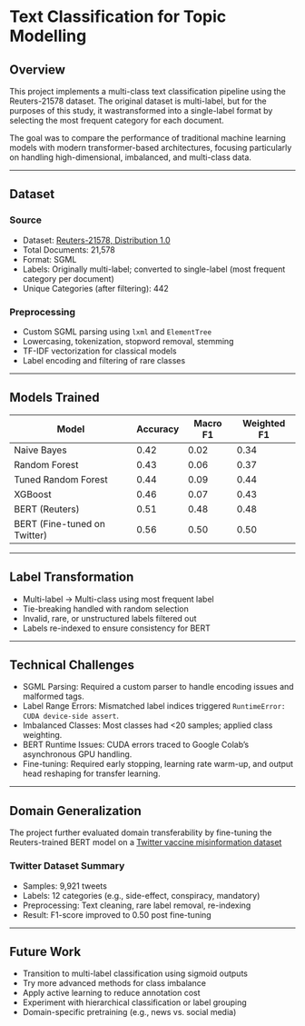 
# Text Classification for Topic Modelling

## Overview

This project implements a multi-class text classification pipeline using the Reuters-21578 dataset. The original dataset is multi-label, but for the purposes of this study, it wastransformed into a single-label format by selecting the most frequent category for each document.

The goal was to compare the performance of traditional machine learning models with modern transformer-based architectures, focusing particularly on handling high-dimensional, imbalanced, and multi-class data.

---

## Dataset

### Source
- Dataset: [Reuters-21578, Distribution 1.0](http://www.daviddlewis.com/resources/testcollections/reuters21578/)
- Total Documents: 21,578
- Format: SGML
- Labels: Originally multi-label; converted to single-label (most frequent category per document)
- Unique Categories (after filtering): 442

### Preprocessing
- Custom SGML parsing using `lxml` and `ElementTree`
- Lowercasing, tokenization, stopword removal, stemming
- TF-IDF vectorization for classical models
- Label encoding and filtering of rare classes

---

## Models Trained

| Model                 | Accuracy | Macro F1 | Weighted F1 |
|----------------------|----------|----------|-------------|
| Naive Bayes          | 0.42     | 0.02     | 0.34        |
| Random Forest        | 0.43     | 0.06     | 0.37        |
| Tuned Random Forest  | 0.44     | 0.09     | 0.44        |
| XGBoost              | 0.46     | 0.07     | 0.43        |
| BERT (Reuters)       | 0.51     | 0.48     | 0.48        |
| BERT (Fine-tuned on Twitter) | 0.56 | 0.50 | 0.50        |

---

## Label Transformation

- Multi-label → Multi-class using most frequent label
- Tie-breaking handled with random selection
- Invalid, rare, or unstructured labels filtered out
- Labels re-indexed to ensure consistency for BERT

---

## Technical Challenges

- SGML Parsing: Required a custom parser to handle encoding issues and malformed tags.
- Label Range Errors: Mismatched label indices triggered `RuntimeError: CUDA device-side assert`.
- Imbalanced Classes: Most classes had <20 samples; applied class weighting.
- BERT Runtime Issues: CUDA errors traced to Google Colab’s asynchronous GPU handling.
- Fine-tuning: Required early stopping, learning rate warm-up, and output head reshaping for transfer learning.

---

## Domain Generalization

The project further evaluated domain transferability by fine-tuning the Reuters-trained BERT model on a [Twitter vaccine misinformation dataset](https://www.kaggle.com/datasets/prox37/twitter-multilabel-classification-dataset)

### Twitter Dataset Summary
- Samples: 9,921 tweets
- Labels: 12 categories (e.g., side-effect, conspiracy, mandatory)
- Preprocessing: Text cleaning, rare label removal, re-indexing
- Result: F1-score improved to 0.50 post fine-tuning

---

## Future Work

- Transition to multi-label classification using sigmoid outputs
- Try more advanced methods for class imbalance
- Apply active learning to reduce annotation cost
- Experiment with hierarchical classification or label grouping
- Domain-specific pretraining (e.g., news vs. social media)



